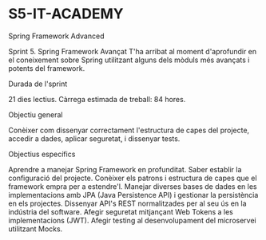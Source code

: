 # S5-IT-ACADEMY
Spring Framework Advanced

Sprint 5. Spring Framework Avançat
T'ha arribat al moment d'aprofundir en el coneixement sobre Spring utilitzant alguns dels mòduls més avançats i potents del framework. 




Durada de l'sprint

21 dies lectius. Càrrega estimada de treball: 84 hores.



Objectiu general

Conèixer com dissenyar correctament l'estructura de capes del projecte, accedir a dades, aplicar seguretat, i dissenyar tests.



Objectius específics

Aprendre a manejar Spring Framework en profunditat.
Saber establir la configuració del projecte.
Conèixer els patrons i estructura de capes que el framework empra per a estendre'l.
Manejar diverses bases de dades en les implementacions amb JPA (Java Persistence API) i gestionar la persistència en els projectes.
Dissenyar API's REST normalitzades per al seu ús en la indústria del software.
Afegir seguretat mitjançant Web Tokens a les implementacions (JWT).
Afegir testing al desenvolupament del microservei utilitzant Mocks.
